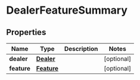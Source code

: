 # DealerFeatureSummary

## Properties
Name | Type | Description | Notes
------------ | ------------- | ------------- | -------------
**dealer** | [**Dealer**](Dealer.md) |  |  [optional]
**feature** | [**Feature**](Feature.md) |  |  [optional]

